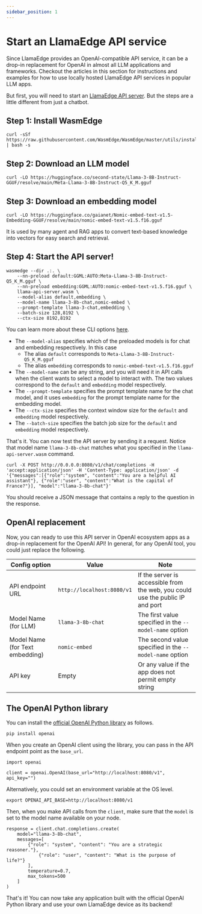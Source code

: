 ```yaml
---
sidebar_position: 1
---
```


# Start an LlamaEdge API service

Since LlamaEdge provides an OpenAI-compatible API service, it can be a drop-in replacement for OpenAI in almost all LLM applications and frameworks. 
Checkout the articles in this section for instructions and examples for how to use locally hosted LlamaEdge API services in popular LLM apps.

But first, you will need to start an [LlamaEdge API server](https://github.com/LlamaEdge/LlamaEdge/tree/main/api-server). But the steps are a little different from just a chatbot.

## Step 1: Install WasmEdge

```
curl -sSf https://raw.githubusercontent.com/WasmEdge/WasmEdge/master/utils/install_v2.sh | bash -s
```

## Step 2: Download an LLM model

```
curl -LO https://huggingface.co/second-state/Llama-3-8B-Instruct-GGUF/resolve/main/Meta-Llama-3-8B-Instruct-Q5_K_M.gguf
```

## Step 3: Download an embedding model

```
curl -LO https://huggingface.co/gaianet/Nomic-embed-text-v1.5-Embedding-GGUF/resolve/main/nomic-embed-text-v1.5.f16.gguf
```

It is used by many agent and RAG apps to convert text-based knowledge into vectors for easy search and retrieval.

## Step 4: Start the API server!

```
wasmedge --dir .:. \
    --nn-preload default:GGML:AUTO:Meta-Llama-3-8B-Instruct-Q5_K_M.gguf \
    --nn-preload embedding:GGML:AUTO:nomic-embed-text-v1.5.f16.gguf \
    llama-api-server.wasm \
    --model-alias default,embedding \
    --model-name llama-3-8b-chat,nomic-embed \
    --prompt-template llama-3-chat,embedding \
    --batch-size 128,8192 \
    --ctx-size 8192,8192
```

You can learn more about these CLI options [here](https://github.com/LlamaEdge/LlamaEdge/tree/main/api-server).

* The `--model-alias` specifies which of the preloaded models is for chat and embedding respectively. In this case
  * The alias `default` corresponds to `Meta-Llama-3-8B-Instruct-Q5_K_M.gguf`
  * The alias `embedding` corresponds to `nomic-embed-text-v1.5.f16.gguf`
* The `--model-name` can be any string, and you will need it in API calls when the client wants to select a model to interact with. The two values correspond to the `default` and `embedding` model respectively.
* The `--prompt-template` specifies the prompt template name for the chat model, and it uses `embedding` for the prompt template name for the embedding model.
* The `--ctx-size` specifies the context window size for the `default` and `embedding` model respectively.
* The `--batch-size` specifies the batch job size for the `default` and `embedding` model respectively.

That's it. You can now test the API server by sending it a request.
Notice that model name `llama-3-8b-chat` matches what you specified in the `llama-api-server.wasm` command.

```
curl -X POST http://0.0.0.0:8080/v1/chat/completions -H 'accept:application/json' -H 'Content-Type: application/json' -d '{"messages":[{"role":"system", "content":"You are a helpful AI assistant"}, {"role":"user", "content":"What is the capital of France?"}], "model":"llama-3-8b-chat"}'
```

You should receive a JSON message that contains a reply to the question in the response.

## OpenAI replacement

Now, you can ready to use this API server in OpenAI ecosystem apps as a drop-in replacement for the OpenAI API!
In general, for any OpenAI tool, you could just replace the following.

|Config option | Value | Note |
|-----|--------|-------|
| API endpoint URL | `http://localhost:8080/v1` | If the server is accessible from the web, you could use the public IP and port |
| Model Name (for LLM) | `llama-3-8b-chat` | The first value specified in the `--model-name` option |
| Model Name (for Text embedding) | `nomic-embed` | The second value specified in the `--model-name` option |
| API key | Empty | Or any value if the app does not permit empty string |

## The OpenAI Python library

You can install the [official OpenAI Python library](https://pypi.org/project/openai/) as follows.

```
pip install openai
```

When you create an OpenAI client using the library, you can pass in the API endpoint point as the `base_url`.

```
import openai

client = openai.OpenAI(base_url="http://localhost:8080/v1", api_key="")
```

Alternatively, you could set an environment variable at the OS level.

```
export OPENAI_API_BASE=http://localhost:8080/v1
```

Then, when you make API calls from the `client`, make sure that the `model` is set to the model name
available on your node.

```
response = client.chat.completions.create(
    model="llama-3-8b-chat",
    messages=[
        {"role": "system", "content": "You are a strategic reasoner."},
            {"role": "user", "content": "What is the purpose of life?"}
        ],
        temperature=0.7,
        max_tokens=500
    ]
)
```

That's it! You can now take any application built with the official OpenAI Python library and use your own
LlamaEdge device as its backend!

